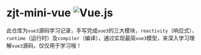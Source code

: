 # zjt-mini-vue ![Vue.js](https://img.shields.io/badge/-Vue.js-%232c3e50?style=flat-square&logo=vuedotjs)

此仓库为`vue3`源码学习记录，手写完成`vue3`的三大模块，`reactivity`（响应式）、`runtime`（运行时）及`compiler`（编译），通过实现最简`vue3`模型，来深入学习理解`vue3`源码，仅仅用于学习哦！
